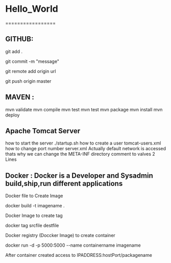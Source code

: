 # Hello_World
=================

GITHUB:
--------

git add .

git commit -m "message"

git remote add origin url

git push origin master

MAVEN :
-------

mvn validate
mvn compile
mvn test
mvn test
mvn package
mvn install
mvn deploy

Apache Tomcat Server
-------------------

how to start the server    ./startup.sh
how to create a user   tomcat-users.xml
how to change port number server.xml
Actually default network is accessed thats why we can change the META-INF directory comment to valves 2 Lines


Docker :  Docker is a Developer and Sysadmin build,ship,run different applications
--------
Docker file to Create Image

docker build -t imagename .

Docker Image to create tag

docker tag srcfile destfile

Docker registry (Doccker Image) to create container

docker run -d -p 5000:5000 --name containername imagename

After container created access to IPADDRESS:hostPort/packagename 
